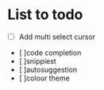 # List to todo 

- [ ] Add multi select cursor
- [ ]code completion
- [ ]snippiest
- [ ]autosuggestion
- [ ]colour theme
